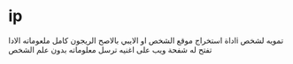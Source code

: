 # ip
اداة استخراج موقع الشخص او الايبي بالاصح الريجون كامل ملعوماته الاداi تمويه لشخص تفتح له شفحة ويب على اغنيه ترسل معلوماته بدون علم الشخص
